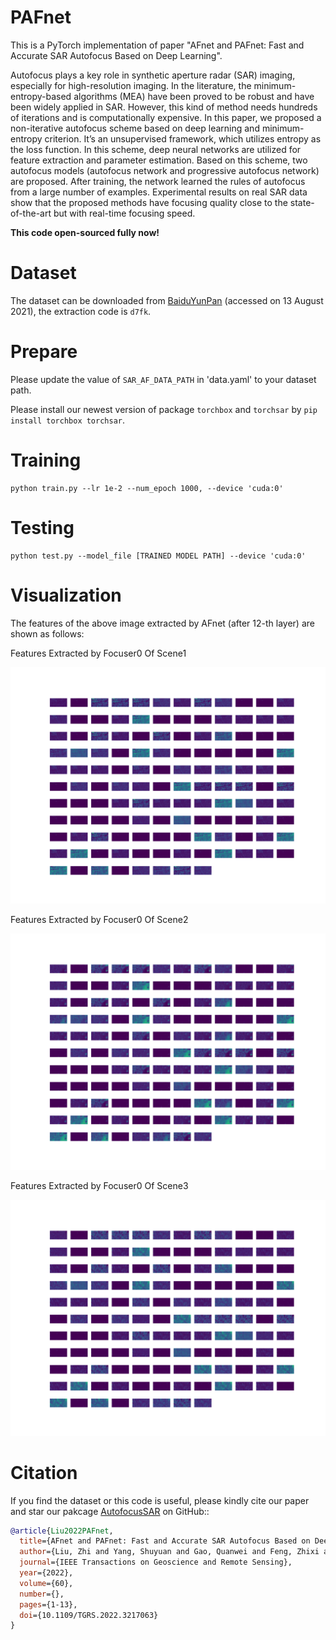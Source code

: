 # PAFnet

This is a PyTorch implementation of paper "AFnet and PAFnet: Fast and Accurate SAR Autofocus Based on Deep Learning".

Autofocus plays a key role in synthetic aperture radar (SAR) imaging, especially for high-resolution imaging. In the literature, the minimum-entropy-based algorithms (MEA) have been proved to be robust and have been widely applied in SAR. However, this kind of method needs hundreds of iterations and is computationally expensive. In this paper, we proposed a non-iterative autofocus scheme based on deep learning and minimum-entropy criterion. It’s an unsupervised framework, which utilizes entropy as the loss function. In this scheme, deep neural networks are utilized for feature extraction and parameter estimation. Based on this scheme, two autofocus models (autofocus network and progressive autofocus network) are proposed. After training, the network learned the rules of autofocus from a large number of examples. Experimental results on real SAR data show that the proposed methods have focusing quality close to the state-of-the-art but with real-time focusing speed.

**This code open-sourced fully now!**

# Dataset

The dataset can be downloaded from [BaiduYunPan](https://pan.baidu.com/s/1BW8ZsP2TXqNU1MJFQrzZBQ) (accessed on 13 August 2021), the extraction code is ``d7fk``.


# Prepare

Please update the value of ``SAR_AF_DATA_PATH`` in 'data.yaml' to your dataset path.

Please install our newest version of package ``torchbox`` and ``torchsar`` by ``pip install torchbox torchsar``. 

# Training

```
python train.py --lr 1e-2 --num_epoch 1000, --device 'cuda:0'
```

# Testing

```
python test.py --model_file [TRAINED MODEL PATH] --device 'cuda:0'
```

# Visualization

The features of the above image extracted by AFnet (after 12-th layer) are shown as follows:

Features Extracted by Focuser0 Of Scene1

![](figs/FeaturesOfFocuser0OfImage89.svg)

Features Extracted by Focuser0 Of Scene2

![](figs/FeaturesOfFocuser0OfImage1994.svg)

Features Extracted by Focuser0 Of Scene3

![](figs/FeaturesOfFocuser0OfImage7884.svg)



# Citation

If you find the dataset or this code is useful, please kindly cite our paper and star our pakcage [AutofocusSAR](https://github.com/aisari/AutofocusSAR) on GitHub::

```bib
@article{Liu2022PAFnet,
  title={AFnet and PAFnet: Fast and Accurate SAR Autofocus Based on Deep Learning},
  author={Liu, Zhi and Yang, Shuyuan and Gao, Quanwei and Feng, Zhixi and Wang, Min and Jiao, Licheng},
  journal={IEEE Transactions on Geoscience and Remote Sensing},
  year={2022},
  volume={60},
  number={},
  pages={1-13},
  doi={10.1109/TGRS.2022.3217063}
}

```


